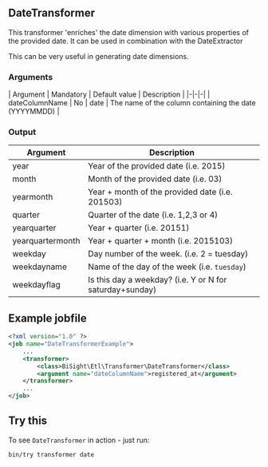 ## DateTransformer

This transformer 'enriches' the date dimension with various properties of the provided date.
It can be used in combination with the DateExtractor

This can be very useful in generating date dimensions.

### Arguments

| Argument | Mandatory | Default value | Description |
|-|-|-|
| dateColumnName | No | date | The name of the column containing the date (YYYYMMDD) |

### Output

| Argument | Description |
|-|-|
| year | Year of the provided date (i.e. 2015) |
| month | Month of the provided date (i.e. 03) |
| yearmonth | Year + month of the provided date (i.e. 201503) |
| quarter | Quarter of the date (i.e. 1,2,3 or 4) |
| yearquarter | Year + quarter (i.e. 20151) |
| yearquartermonth | Year + quarter + month (i.e. 2015103) |
| weekday | Day number of the week. (i.e. 2 = tuesday) |
| weekdayname | Name of the day of the week (i.e. `tuesday`) |
| weekdayflag | Is this day a weekday? (i.e. Y or N for saturday+sunday) |

## Example jobfile

```xml
<?xml version="1.0" ?>
<job name="DateTransformerExample">
    ...
    <transformer>
        <class>BiSight\Etl\Transformer\DateTransformer</class>
        <argument name="dateColumnName">registered_at</argument>
    </transformer>
    ...
</job>
```

## Try this

To see `DateTransformer` in action - just run:

```
bin/try transformer date
```
